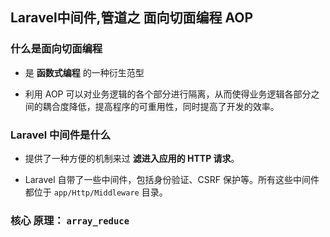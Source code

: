 ##  Laravel中间件,管道之 __面向切面编程__ AOP

### 什么是面向切面编程
* 是 __函数式编程__ 的一种衍生范型

* 利用 AOP 可以对业务逻辑的各个部分进行隔离，从而使得业务逻辑各部分之间的耦合度降低，提高程序的可重用性，同时提高了开发的效率。


### Laravel 中间件是什么
* 提供了一种方便的机制来过 __滤进入应用的 HTTP 请求__。

* Laravel 自带了一些中间件，包括身份验证、CSRF 保护等。所有这些中间件都位于 `app/Http/Middleware` 目录。

### 核心 原理： `array_reduce`
